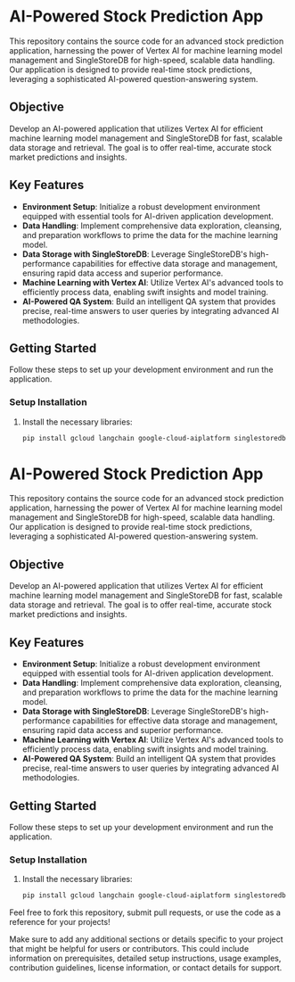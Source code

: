# AI-Powered Stock Prediction App

This repository contains the source code for an advanced stock prediction application, harnessing the power of Vertex AI for machine learning model management and SingleStoreDB for high-speed, scalable data handling. Our application is designed to provide real-time stock predictions, leveraging a sophisticated AI-powered question-answering system.

## Objective

Develop an AI-powered application that utilizes Vertex AI for efficient machine learning model management and SingleStoreDB for fast, scalable data storage and retrieval. The goal is to offer real-time, accurate stock market predictions and insights.

## Key Features

- **Environment Setup**: Initialize a robust development environment equipped with essential tools for AI-driven application development.
- **Data Handling**: Implement comprehensive data exploration, cleansing, and preparation workflows to prime the data for the machine learning model.
- **Data Storage with SingleStoreDB**: Leverage SingleStoreDB's high-performance capabilities for effective data storage and management, ensuring rapid data access and superior performance.
- **Machine Learning with Vertex AI**: Utilize Vertex AI's advanced tools to efficiently process data, enabling swift insights and model training.
- **AI-Powered QA System**: Build an intelligent QA system that provides precise, real-time answers to user queries by integrating advanced AI methodologies.

## Getting Started

Follow these steps to set up your development environment and run the application.

### Setup Installation

1. Install the necessary libraries:

   ```bash
   pip install gcloud langchain google-cloud-aiplatform singlestoredb
# AI-Powered Stock Prediction App

This repository contains the source code for an advanced stock prediction application, harnessing the power of Vertex AI for machine learning model management and SingleStoreDB for high-speed, scalable data handling. Our application is designed to provide real-time stock predictions, leveraging a sophisticated AI-powered question-answering system.

## Objective

Develop an AI-powered application that utilizes Vertex AI for efficient machine learning model management and SingleStoreDB for fast, scalable data storage and retrieval. The goal is to offer real-time, accurate stock market predictions and insights.

## Key Features

- **Environment Setup**: Initialize a robust development environment equipped with essential tools for AI-driven application development.
- **Data Handling**: Implement comprehensive data exploration, cleansing, and preparation workflows to prime the data for the machine learning model.
- **Data Storage with SingleStoreDB**: Leverage SingleStoreDB's high-performance capabilities for effective data storage and management, ensuring rapid data access and superior performance.
- **Machine Learning with Vertex AI**: Utilize Vertex AI's advanced tools to efficiently process data, enabling swift insights and model training.
- **AI-Powered QA System**: Build an intelligent QA system that provides precise, real-time answers to user queries by integrating advanced AI methodologies.

## Getting Started

Follow these steps to set up your development environment and run the application.

### Setup Installation

1. Install the necessary libraries:

   ```bash
   pip install gcloud langchain google-cloud-aiplatform singlestoredb
Feel free to fork this repository, submit pull requests, or use the code as a reference for your projects!


Make sure to add any additional sections or details specific to your project that might be helpful for users or contributors. This could include information on prerequisites, detailed setup instructions, usage examples, contribution guidelines, license information, or contact details for support.
